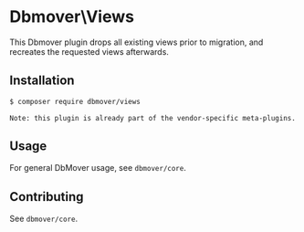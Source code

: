 # Dbmover\Views
This Dbmover plugin drops all existing views prior to migration, and recreates
the requested views afterwards.

## Installation
```sh
$ composer require dbmover/views
```

    Note: this plugin is already part of the vendor-specific meta-plugins.

## Usage
For general DbMover usage, see `dbmover/core`.

## Contributing
See `dbmover/core`.

